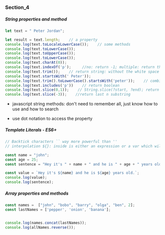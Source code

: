 ### Section_4

##### String properties and method

```javascript
let text = " Peter Jordan";

let result = text.length;    // a property
console.log(text.toLocaleLowerCase());    // some methods
console.log(text.toLowerCase());
console.log(text.toUpperCase());
console.log(text.toLowerCase());
console.log(text.charAt(0));
console.log(text.indexOf('p');     //no: return -1; multiple: return the first one
console.log(text.trim());    // return string: without the white space in the beginning and the end 
console.log(text.startsWith(' Peter'));
console.log(text.trim().toLowerCase().startsWith('peter'));    // combination use
console.log(text.includes('p'))    // return boolean
console.log(text.slice(0,1));    // String.slice(?start, ?end); return substring left included and right not
console.log(text.slice(-3));    //return last n substring
```

- javascript string methods: don't need to remember all, just know how to use and how to search

- use dot notation to access the property
  
  

##### Template Literals - ES6+

```javascript
// Backtick characters `` way more powerful than ''
// interpolation ${}: inside is either an expression or a var which will return an expr

const name = "john";
const age = 25;
const sentence = "Hey it's " + name + " and he is " + age + " years old.";

const value = `Hey it's ${name} and he is ${age} years old.`;
console.log(value);
console.log(sentence);


```

##### Array properties and methods

```javascript
const names =  ["john", "bobo", "barry", "olga", "ben", 2];
const lastNames = ['pepper', 'onion', 'banana'];


console.log(names.concat(lastNames));
console.log(allNames.reverse());
```



